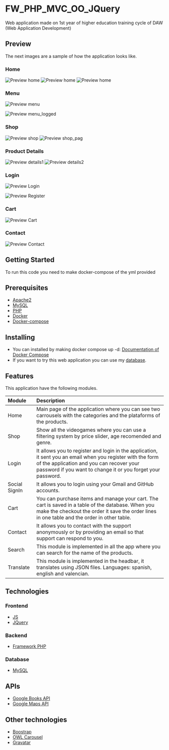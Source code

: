# FW_PHP_MVC_OO_JQuery
Web application made on 1st year of higher education training cycle of DAW (Web Application Development)

## Preview
The next images are a sample of how the application looks like.

### Home
![Preview home](https://user-images.githubusercontent.com/76181286/122332034-14423900-cf36-11eb-9d3f-a24ebdc66127.png)
![Preview home](https://user-images.githubusercontent.com/76181286/122331143-a47f7e80-cf34-11eb-89e1-5856f56b0fc8.png)
![Preview home](https://user-images.githubusercontent.com/76181286/122331291-ddb7ee80-cf34-11eb-9615-c0eb90e32ef3.png)

### Menu
![Preview menu](https://user-images.githubusercontent.com/76181286/132520497-601f5b6d-16c0-47cc-8982-3fea40c2d08f.png)

![Preview menu_logged](https://user-images.githubusercontent.com/76181286/132520491-793fdb65-b063-44e3-94e1-277c3233a671.png)

### Shop
![Preview shop](https://user-images.githubusercontent.com/76181286/132520424-7771a1c5-0071-4d00-94c6-d6edcb52a37a.png)
![Preview shop_pag](https://user-images.githubusercontent.com/76181286/132520345-093f6ab9-03cf-4354-a143-fe05d42cd054.png)

### Product Details
![Preview details1](https://user-images.githubusercontent.com/76181286/132520293-785946d1-3907-45b3-b1d6-7474273a395d.png)
![Preview details2](https://user-images.githubusercontent.com/76181286/132520233-2b46b868-39eb-497d-9be7-079a06009c45.png)

### Login
![Preview Login](https://user-images.githubusercontent.com/76181286/122331150-a6494200-cf34-11eb-85a3-31c1e3a9991d.png)

![Preview Register](https://user-images.githubusercontent.com/76181286/122331158-a77a6f00-cf34-11eb-85a4-c90eb02cfa70.png)

### Cart
![Preview Cart](https://user-images.githubusercontent.com/76181286/122331147-a5181500-cf34-11eb-8cc4-7cec6b3a2d15.png)

### Contact
![Preview Contact](https://user-images.githubusercontent.com/76181286/122331149-a5b0ab80-cf34-11eb-8f8e-020e9f8e22e8.png)

## Getting Started
To run this code you need to make docker-compose of the yml provided

## Prerequisites
* [Apache2](https://httpd.apache.org/)
* [MySQL](https://www.mysql.com/)
* [PHP](https://www.php.net/)
* [Docker](https://www.docker.com/)
* [Docker-compose](https://docs.docker.com/compose/)

## Installing
* You can installed by making docker compose up -d: [Documentation of Docker Compose](https://docs.docker.com/compose/)
* If you want to try this web application you can use my [database](https://github.com/SantiSL5/ANGULARJS_FW_PHP_MVC_OO/blob/master/backend/BBDD/BBDD.sql).

## Features
This application have the following modules.

Module | Description
:--- | :---
Home | Main page of the application where you can see two carrousels with the categories and the plataforms of the products.
Shop | Show all the videogames where you can use a filtering system by price slider, age recomended and genre.
Login | It allows you to register and login in the application, it sent you an email when you register with the form of the application and you can recover your password if you want to change it or you forget your password.
Social SignIn | It allows you to login using your Gmail and GitHub accounts.
Cart | You can purchase items and manage your cart. The cart is saved in a table of the database. When you make the checkout the order it save the order lines in one table and the order in other table.
Contact | It allows you to contact with the support anonymously or by providing an email so that support can respond to you.
Search | This module is implemented in all the app where you can search for the name of the products.
Translate | This module is implemented in the headbar, it translates using JSON files. Languages: spanish, english and valencian.

## Technologies

### Frontend
* [JS](https://developer.mozilla.org/es/docs/Web/JavaScript)
* [JQuery](https://jquery.com/)
### Backend
* [Framework PHP](https://www.php.net/)
### Database
* [MySQL](https://www.mysql.com/)

## APIs
* [Google Books API](https://developers.google.com/books)
* [Google Maps API](https://developers.google.com/maps/)

## Other technologies
* [Boostrap](https://getbootstrap.com/)
* [OWL Carousel](https://owlcarousel2.github.io/OwlCarousel2/)
* [Gravatar](https://es.gravatar.com/)

